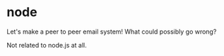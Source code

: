 # node
Let's make a peer to peer email system! What could possibly go wrong?

Not related to node.js at all.
